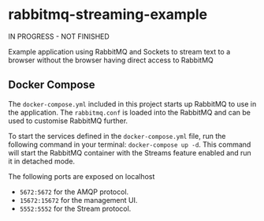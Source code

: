 # rabbitmq-streaming-example
IN PROGRESS - NOT FINISHED

Example application using RabbitMQ and Sockets to stream text to a browser without the browser having direct access to RabbitMQ


## Docker Compose
The `docker-compose.yml` included in this project starts up RabbitMQ to use in the application. The `rabbitmq.conf` is loaded into the RabbitMQ and can be used to customise RabbitMQ further.

To start the services defined in the `docker-compose.yml` file, run the following command in your terminal:
`docker-compose up -d`. This command will start the RabbitMQ container with the Streams feature enabled and run it in detached mode.

The following ports are exposed on localhost
* `5672:5672` for the AMQP protocol.
* `15672:15672` for the management UI.
* `5552:5552` for the Stream protocol.
